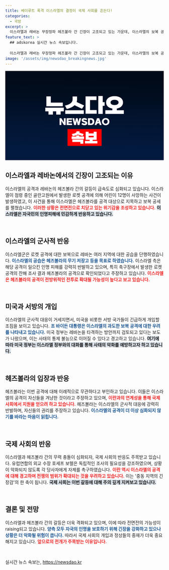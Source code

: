 ```yaml
---
title: 베이루트 폭격 이스라엘의 결정이 국제 사회를 흔든다!
categories:
  - 국방
excerpt: >
  이스라엘과 레바논 무장정파 헤즈볼라 간 긴장이 고조되고 있는 가운데, 이스라엘의 보복 공격이 시작됐다. 로켓 공격으로 어린이 12명이 사망하자 헤즈볼라는 무관하다고 부인했으나, 이스라엘은 철저한 조사가 진행되었다고 강조하며 강력한 반격을 예고했다. 미국과 러시아의 긴급 개입이 필요해 보이는 상황!
feature_text: >
  ## adskorea 실시간 뉴스 속보입니다.

  이스라엘과 레바논 무장정파 헤즈볼라 간 긴장이 고조되고 있는 가운데, 이스라엘의 보복 공격이 시작됐다. 로켓 공격으로 어린이 12명이 사망하자 헤즈볼라는 무관하다고 부인했으나, 이스라엘은 철저한 조사가 진행되었다고 강조하며 강력한 반격을 예고했다. 미국과 러시아의 긴급 개입이 필요해 보이는 상황!
image: '/assets/img/newsdao_breakingnews.jpg'
---
```


<p><img src="/assets/img/newsdao_breakingnews.jpg" alt="adskorea 속보" /></p>

<h2 data-ke-size="size26">이스라엘과 레바논에서의 긴장이 고조되는 이유</h2>

<p data-ke-size="size16">이스라엘의 공격과 레바논의 헤즈볼라 간의 갈등이 급속도로 심화되고 있습니다. 이스라엘이 점령 중인 골란고원에서 발생한 로켓 공격에 의해 어린이 12명이 사망하는 사건이 발생하였고, 이 사건을 통해 이스라엘은 헤즈볼라를 공격 대상으로 지목하고 보복 공세를 펼쳤습니다. <b><span style="color: #ee2323;">이러한 상황은 전면전으로 치닫고 있는 위기감을 조성하고 있습니다.</span></b> <b><span style="background-color: #21538527;">이스라엘은 자국민의 인명피해에 민감하게 반응하고 있습니다.</span></b></p>

<p data-ke-size="size16">&nbsp;</p>

<h2 data-ke-size="size26">이스라엘의 군사적 반응</h2>

<p data-ke-size="size16">이스라엘군은 로켓 공격에 대한 보복으로 레바논 여러 지역에 대한 공습을 단행하였습니다. <b><span style="color: #1a5490;">이스라엘의 공습은 헤즈볼라의 무기 저장고 등을 목표로 하였습니다.</span></b> 이스라엘 측은 해당 공격이 일으킨 인명 피해를 강력히 반발하고 있으며, 특히 축구장에서 발생한 로켓 공격의 잔해 조사 결과 헤즈볼라의 공격으로 확인되었다고 주장하고 있습니다. <b><span style="color: #ee2323;">이스라엘은 헤즈볼라의 공격이 전방위적인 전투로 확대될 가능성이 높다고 보고 있습니다.</span></b></p>

<p data-ke-size="size16">&nbsp;</p>

<h2 data-ke-size="size26">미국과 서방의 개입</h2>

<p data-ke-size="size16">이스라엘의 군사적 대응이 거세지면서, 미국을 비롯한 서방 국가들이 긴급하게 개입할 조짐을 보이고 있습니다. <b><span style="color: #1a5490;">조 바이든 대통령은 이스라엘의 과도한 보복 공격에 대한 우려를 나타내고 있습니다.</span></b> 미국 정부는 레바논을 타격하는 방안까지 검토되고 있다는 보도가 나왔으며, 이는 사태의 통제 불능으로 이어질 수 있다고 경고하고 있습니다. <b><span style="background-color: #21538527;">여기에 따라 미국 정부는 이스라엘 정부와의 대화를 통해 사태의 악화를 예방하고자 하고 있습니다.</span></b></p>

<p data-ke-size="size16">&nbsp;</p>

<h2 data-ke-size="size26">헤즈볼라의 입장과 반응</h2>

<p data-ke-size="size16">헤즈볼라는 이번 공격에 대해 이례적으로 무관하다고 부인하고 있습니다. 이들은 이스라엘의 공격이 자신들을 겨냥한 것이라고 주장하고 있으며, <b><span style="color: #ee2323;">이란과의 연계성을 통해 국제 사회에서 지원을 얻으려 하고 있습니다.</span></b> 헤즈볼라는 이스라엘의 군사적 대응에 강력히 반발하며, 자신들의 권리를 주장하고 있습니다. <b><span style="color: #1a5490;">이스라엘의 공격이 더 이상 심화되지 않기를 바라는 마음이 읽힙니다.</span></b></p>

<p data-ke-size="size16">&nbsp;</p>

<h2 data-ke-size="size26">국제 사회의 반응</h2>

<p data-ke-size="size16">이스라엘과 헤즈볼라 간의 무력 충돌이 심화되자, 국제 사회의 반응도 주목받고 있습니다. 유럽연합의 외교 수장 호세프 보렐은 독립적인 조사의 필요성을 강조하였으며, 상황이 악화되지 않도록 각 당사자에게 자제를 촉구하였습니다. <b><span style="color: #ee2323;">이란 역시 이스라엘의 공격에 대해 경고하며 전쟁의 범위가 확대되는 것을 우려하고 있습니다.</span></b> 이는 '중동 지역의 긴장감'의 한 축이 됩니다. <b><span style="background-color: #21538527;">국제 사회는 이번 갈등에 대해 주의 깊게 지켜보고 있습니다.</span></b></p>

<p data-ke-size="size16">&nbsp;</p>

<h2 data-ke-size="size26">결론 및 전망</h2>

<p data-ke-size="size16">이스라엘과 헤즈볼라 간의 갈등은 더욱 격화되고 있으며, 이에 따라 전면전의 가능성이 raising되고 있습니다. <b><span style="color: #1a5490;">양측 모두 자국의 인명을 보호하기 위해 긴장을 강화하고 있으나 상황은 더 악화될 위험이 큽니다.</span></b> 따라서 국제 사회의 개입과 정상들의 중재가 더욱 중요해지고 있습니다. <b><span style="color: #ee2323;">앞으로의 전개가 주목받는 이유입니다.</span></b></p>

<p data-ke-size="size16">&nbsp;</p>
실시간 뉴스 속보는, <a href="https://newsdao.kr" rel="dofollow">https://newsdao.kr</a>


